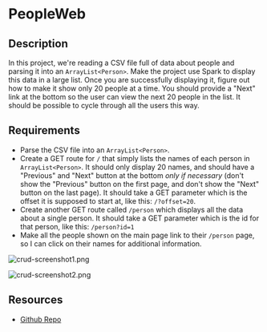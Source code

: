 # PeopleWeb

## Description

In this project, we're reading a CSV file full of data about people and parsing it into an `ArrayList<Person>`. Make the project use Spark to display this data in a large list. Once you are successfully displaying it, figure out how to make it show only 20 people at a time. You should provide a "Next" link at the bottom so the user can view the next 20 people in the list. It should be possible to cycle through all the users this way.

## Requirements

* Parse the CSV file into an `ArrayList<Person>`.
* Create a GET route for `/` that simply lists the names of each person in `ArrayList<Person>`. It should only display 20 names, and should have a "Previous" and "Next" button at the bottom *only if necessary* (don't show the "Previous" button on the first page, and don't show the "Next" button on the last page). It should take a GET parameter which is the offset it is supposed to start at, like this: `/?offset=20`.
* Create another GET route called `/person` which displays all the data about a single person. It should take a GET parameter which is the id for that person, like this: `/person?id=1`
* Make all the people shown on the main page link to their `/person` page, so I can click on their names for additional information.

![crud-screenshot1.png](https://tiy-learn-content.s3.amazonaws.com/1a68257d-crud-screenshot1.png)

![crud-screenshot2.png](https://tiy-learn-content.s3.amazonaws.com/b04318ab-crud-screenshot2.png)

## Resources
* [Github Repo](https://github.com/tiy-lv-java-2016-06/peopleweb)


